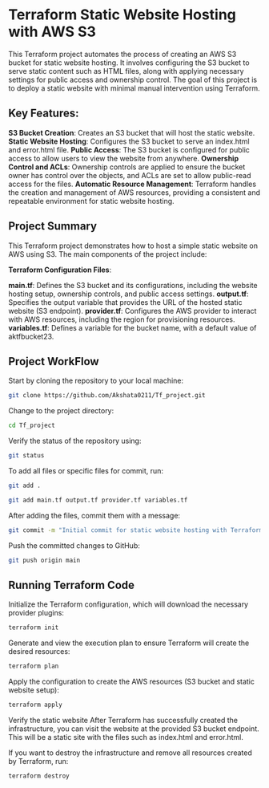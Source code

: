 # Terraform Static Website Hosting with AWS S3

This Terraform project automates the process of creating an AWS S3 bucket for static website hosting. It involves configuring the S3 bucket to serve static content such as HTML files, along with applying necessary settings for public access and ownership control. The goal of this project is to deploy a static website with minimal manual intervention using Terraform.

## Key Features:
**S3 Bucket Creation**: Creates an S3 bucket that will host the static website.
**Static Website Hosting**: Configures the S3 bucket to serve an index.html and error.html file.
**Public Access**: The S3 bucket is configured for public access to allow users to view the website from anywhere.
**Ownership Control and ACLs**: Ownership controls are applied to ensure the bucket owner has control over the objects, and ACLs are set to allow public-read access for the files.
**Automatic Resource Management**: Terraform handles the creation and management of AWS resources, providing a consistent and repeatable environment for static website hosting.

## Project Summary
This Terraform project demonstrates how to host a simple static website on AWS using S3. The main components of the project include:

**Terraform Configuration Files**:

**main.tf**: Defines the S3 bucket and its configurations, including the website hosting setup, ownership controls, and public access settings.
**output.tf**: Specifies the output variable that provides the URL of the hosted static website (S3 endpoint).
**provider.tf**: Configures the AWS provider to interact with AWS resources, including the region for provisioning resources.
**variables.tf**: Defines a variable for the bucket name, with a default value of aktfbucket23.

## Project WorkFlow
 
   Start by cloning the repository to your local machine:
   ```bash
   git clone https://github.com/Akshata0211/Tf_project.git
   ```
   Change to the project directory:
   ```bash
   cd Tf_project
   ```
   Verify the status of the repository using:
   ```bash
   git status
   ```
   To add all files or specific files for commit, run:
   ```bash
   git add .
   ```
   ```bash
   git add main.tf output.tf provider.tf variables.tf
   ```
   After adding the files, commit them with a message:
   ```bash
   git commit -m "Initial commit for static website hosting with Terraform"
   ```
   Push the committed changes to GitHub:
   ```bash
   git push origin main
   ```

## Running Terraform Code
 
   Initialize the Terraform configuration, which will download the necessary provider plugins:
   ```bash
   terraform init
   ```
   Generate and view the execution plan to ensure Terraform will create the desired resources:
   ```bash
   terraform plan
   ```
   Apply the configuration to create the AWS resources (S3 bucket and static website setup):
   ```bash
   terraform apply
   ```
   Verify the static website
   After Terraform has successfully created the infrastructure, you can visit the website at the provided S3 bucket endpoint. This will be a static site with the files such as index.html and error.html.

   If you want to destroy the infrastructure and remove all resources created by Terraform, run:
   ```bash
   terraform destroy
   ```
